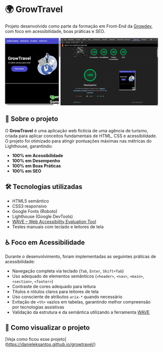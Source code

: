 # 🌍 GrowTravel

Projeto desenvolvido como parte da formação em Front-End da [Growdev](https://www.growdev.com.br/), com foco em acessibilidade, boas práticas e SEO.

![Print de desempenho no Lighthouse](./print%20desempenho.png)

## 📌 Sobre o projeto

O **GrowTravel** é uma aplicação web fictícia de uma agência de turismo, criada para aplicar conceitos fundamentais de HTML, CSS e acessibilidade. O projeto foi otimizado para atingir pontuações máximas nas métricas do Lighthouse, garantindo:

- **100% em Acessibilidade**
- **100% em Desempenho**
- **100% em Boas Práticas**
- **100% em SEO**

## 🛠️ Tecnologias utilizadas

- HTML5 semântico  
- CSS3 responsivo  
- Google Fonts (Roboto)  
- Lighthouse (Google DevTools)  
- [WAVE – Web Accessibility Evaluation Tool](https://wave.webaim.org/)  
- Testes manuais com teclado e leitores de tela

## ♿ Foco em Acessibilidade

Durante o desenvolvimento, foram implementadas as seguintes práticas de acessibilidade:

- Navegação completa via teclado (`Tab`, `Enter`, `Shift+Tab`)
- Uso adequado de elementos semânticos (`<header>`, `<nav>`, `<main>`, `<section>`, `<footer>`)
- Contraste de cores adequado para leitura
- Títulos e rótulos claros para leitores de tela
- Uso consciente de atributos `aria-*` quando necessário
- Evitação de `<th>` vazios em tabelas, garantindo melhor compreensão por tecnologias assistivas
- Validação da estrutura e da semântica utilizando a ferramenta [WAVE](https://wave.webaim.org/)

## 🚀 Como visualizar o projeto

[Veja como ficou esse projeto] (https://danieleksantos.github.io/growtravel/)
